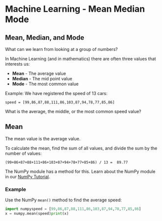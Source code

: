 
Machine Learning - Mean Median Mode
===================================


Mean, Median, and Mode
----------------------


What can we learn from looking at a group of numbers?


In Machine Learning (and in mathematics) there are often three values that 
interests us:


* **Mean** - The average value
* **Median** - The mid point value
* **Mode** - The most common value


Example: We have registered the speed of 13 cars:



`speed = [99,86,87,88,111,86,103,87,94,78,77,85,86]`



What is the average, the middle, or the most common speed value?


Mean
----


The mean value is the average value.


To calculate the mean, find the sum of all values, and divide the sum by the number of values:



`(99+86+87+88+111+86+103+87+94+78+77+85+86) / 13 = 
 89.77`



The NumPy module has a method for this. Learn about the NumPy module in our [NumPy Tutorial](numpy/default.asp).



### Example


Use the NumPy `mean()` method to find the 
average speed:



```python
import numpyspeed = [99,86,87,88,111,86,103,87,94,78,77,85,86]
x = numpy.mean(speed)print(x)
```


